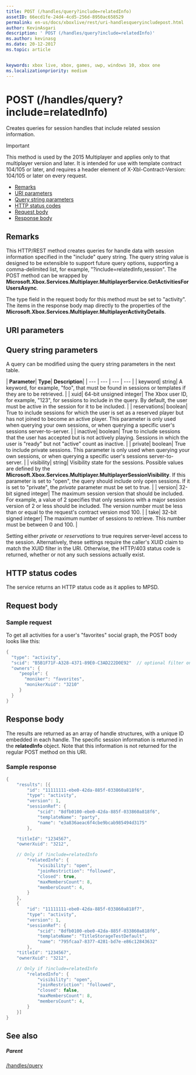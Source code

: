 ```yaml
---
title: POST (/handles/query?include=relatedInfo)
assetID: 66ecd1fe-24d4-4cd5-256d-8950ac658529
permalink: en-us/docs/xboxlive/rest/uri-handlesqueryincludepost.html
author: KevinAsgari
description: ' POST (/handles/query?include=relatedInfo)'
ms.author: kevinasg
ms.date: 20-12-2017
ms.topic: article


keywords: xbox live, xbox, games, uwp, windows 10, xbox one
ms.localizationpriority: medium
---
```



# POST (/handles/query?include=relatedInfo)
Creates queries for session handles that include related session information.

> [!IMPORTANT]
> This method is used by the 2015 Multiplayer and applies only to that multiplayer version and later. It is intended for use with template contract 104/105 or later, and requires a header element of X-Xbl-Contract-Version: 104/105 or later on every request.

  * [Remarks](#ID4ET)
  * [URI parameters](#ID4ECB)
  * [Query string parameters](#ID4EPB)
  * [HTTP status codes](#ID4EAF)
  * [Request body](#ID4EHF)
  * [Response body](#ID4EZF)

<a id="ID4ET"></a>


## Remarks

This HTTP/REST method creates queries for handle data with session information specified in the "include" query string. The query string value is designed to be extensible to support future query options, supporting a comma-delimited list, for example, "?include=relatedInfo,session". The POST method can be wrapped by **Microsoft.Xbox.Services.Multiplayer.MultiplayerService.GetActivitiesForUsersAsync**.

The type field in the request body for this method must be set to "activity". The items in the response body map directly to the properties of the **Microsoft.Xbox.Services.Multiplayer.MultiplayerActivityDetails**.

<a id="ID4ECB"></a>


## URI parameters

<a id="ID4EPB"></a>


## Query string parameters

A query can be modified using the query string parameters in the next table.

| <b>Parameter</b>| <b>Type</b>| <b>Description</b>|
| --- | --- | --- | --- |
| keyword| string| A keyword, for example, "foo", that must be found in sessions or templates if they are to be retrieved. |
| xuid| 64-bit unsigned integer| The Xbox user ID, for example, "123", for sessions to include in the query. By default, the user must be active in the session for it to be included. |
| reservations| boolean| True to include sessions for which the user is set as a reserved player but has not joined to become an active player. This parameter is only used when querying your own sessions, or when querying a specific user's sessions server-to-server. |
| inactive| boolean| True to include sessions that the user has accepted but is not actively playing. Sessions in which the user is "ready" but not "active" count as inactive. |
| private| boolean| True to include private sessions. This parameter is only used when querying your own sessions, or when querying a specific user's sessions server-to-server. |
| visibility| string| Visibility state for the sessions. Possible values are defined by the <b>Microsoft.Xbox.Services.Multiplayer.MultiplayerSessionVisibility</b>. If this parameter is set to "open", the query should include only open sessions. If it is set to "private", the <i>private</i> parameter must be set to true. |
| version| 32-bit signed integer| The maximum session version that should be included. For example, a value of 2 specifies that only sessions with a major session version of 2 or less should be included. The version number must be less than or equal to the request's contract version mod 100. |
| take| 32-bit signed integer| The maximum number of sessions to retrieve. This number must be between 0 and 100. |


Setting either *private* or *reservations* to true requires server-level access to the session. Alternatively, these settings require the caller's XUID claim to match the XUID filter in the URI. Otherwise, the HTTP/403 status code is returned, whether or not any such sessions actually exist.

<a id="ID4EAF"></a>


## HTTP status codes
The service returns an HTTP status code as it applies to MPSD.  
<a id="ID4EHF"></a>


## Request body

<a id="ID4ENF"></a>


### Sample request

To get all activities for a user's "favorites" social graph, the POST body looks like this:


```cpp
{
  "type": "activity",
  "scid": "B5B1F71F-A328-4371-89E0-C3AD222D0E92"  // optional filter on scid
  "owners": {
     "people": {
       "moniker": "favorites",
       "monikerXuid": "3210"
     }
  }
}

```


<a id="ID4EZF"></a>


## Response body

The results are returned as an array of handle structures, with a unique ID embedded in each handle. The specific session information is returned in the **relatedInfo** object. Note that this information is not returned for the regular POST method on this URI.

<a id="ID4EDG"></a>


### Sample response


```cpp
{
	"results": [{
		"id": "11111111-ebe0-42da-885f-033860a818f6",
		"type": "activity",
		"version": 1,
		"sessionRef": {
			"scid": "8dfb0100-ebe0-42da-885f-033860a818f6",
			"templateName": "party",
			"name": "e3a836aeac6f4cbe9bcab985494d3175"
		},

    "titleId": "1234567",
    "ownerXuid": "3212",

    // Only if ?include=relatedInfo
		"relatedInfo": {
			"visibility": "open",
			"joinRestriction": "followed",
			"closed": true,
			"maxMembersCount": 8,
			"membersCount": 4,
		}
	},
	{
		"id": "11111111-ebe0-42da-885f-033860a818f7",
		"type": "activity",
		"version": 1,
		"sessionRef": {
			"scid": "8dfb0100-ebe0-42da-885f-033860a818f6",
			"templateName": "TitleStorageTestDefault",
			"name": "795fcaa7-8377-4281-bd7e-e86c12843632"
		},
    "titleId": "1234567",
    "ownerXuid": "3212",

    // Only if ?include=relatedInfo
		"relatedInfo": {
			"visibility": "open",
			"joinRestriction": "followed",
			"closed": false,
			"maxMembersCount": 8,
			"membersCount": 4,
		}
	}]
}

```


<a id="ID4ENG"></a>


## See also

<a id="ID4EPG"></a>


##### Parent

[/handles/query](uri-handlesquery.md)
